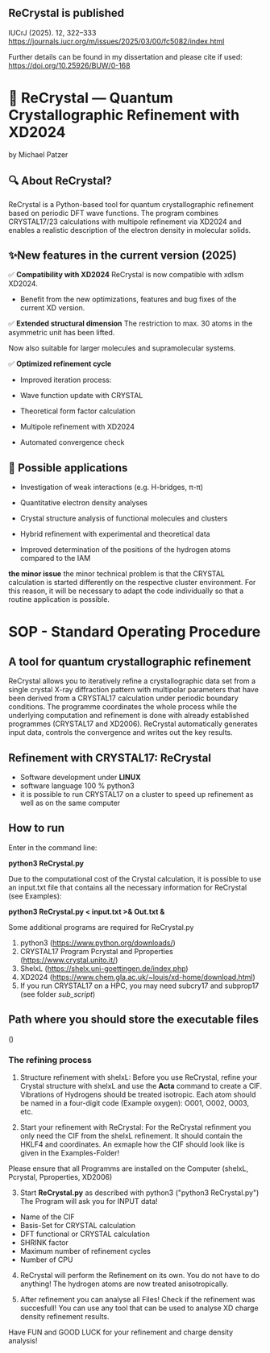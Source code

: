 ## ReCrystal is published

IUCrJ (2025). 12, 322–333
https://journals.iucr.org/m/issues/2025/03/00/fc5082/index.html

Further details can be found in my dissertation and please cite if used: https://doi.org/10.25926/BUW/0-168

# 🧪 ReCrystal — Quantum Crystallographic Refinement with XD2024
by Michael Patzer

## 🔍 About ReCrystal?
ReCrystal is a Python-based tool for quantum crystallographic refinement based on periodic DFT wave functions. The program combines CRYSTAL17/23 calculations with multipole refinement via XD2024 and enables a realistic description of the electron density in molecular solids.

## ✨New features in the current version (2025)

✅ **Compatibility with XD2024**
ReCrystal is now compatible with xdlsm XD2024.

- Benefit from the new optimizations, features and bug fixes of the current XD version.

✅ **Extended structural dimension**
The restriction to max. 30 atoms in the asymmetric unit has been lifted.

Now also suitable for larger molecules and supramolecular systems.

✅ **Optimized refinement cycle**
- Improved iteration process:

- Wave function update with CRYSTAL

- Theoretical form factor calculation

- Multipole refinement with XD2024

- Automated convergence check 

## 🧠 Possible applications
- Investigation of weak interactions (e.g. H-bridges, π-π)

- Quantitative electron density analyses

- Crystal structure analysis of functional molecules and clusters

- Hybrid refinement with experimental and theoretical data

- Improved determination of the positions of the hydrogen atoms compared to the IAM

**the minor issue**
the minor technical problem is that the CRYSTAL calculation is started differently on the respective cluster environment. For this reason, it will be necessary to adapt the code individually so that a routine application is possible.

# SOP - Standard Operating Procedure

## A tool for quantum crystallographic refinement
ReCrystal allows you to iteratively refine a crystallographic data set from a single crystal X-ray diffraction pattern with multipolar parameters that have been derived from a CRYSTAL17 calculation under periodic boundary conditions. The programme coordinates the whole process while the underlying computation and refinement is done with already established programmes (CRYSTAL17 and XD2006). ReCrystal automatically generates input data, controls the convergence and writes out the key results.  

## Refinement with CRYSTAL17: ReCrystal
- Software development under **LINUX**
- software language 100 % python3
- it is possible to run CRYSTAL17 on a cluster to speed up refinement as well as on the same computer

## How to run
Enter in the command line:

**python3 ReCrystal.py**

Due to the computational cost of the Crystal calculation, it is possible to use an input.txt file that contains all the necessary information for ReCrystal (see Examples):

**python3 ReCrystal.py < input.txt >& Out.txt &**

Some additional programs are required for ReCrystal.py
1. python3 (https://www.python.org/downloads/)
2. CRYSTAL17 Program Pcrystal and Pproperties (https://www.crystal.unito.it/)
3. ShelxL (https://shelx.uni-goettingen.de/index.php)
4. XD2024 (https://www.chem.gla.ac.uk/~louis/xd-home/download.html)
5. If you run CRYSTAL17 on a HPC, you may need subcry17 and subprop17 (see folder *sub_script*)

## Path where you should store the executable files

()

### The refining process

1. Structure refinement with shelxL:
Before you use ReCrystal, refine your Crystal structure with shelxL and use the **Acta** command to create a CIF.
Vibrations of Hydrogens should be treated isotropic. Each atom should be named in a four-digit code (Example oxygen): O001, O002, O003, etc.

2. Start your refinement with ReCrystal:
For the ReCrystal refinment you only need the CIF from the shelxL refinement. It should contain the HKLF4 and coordinates.
An exmaple how the CIF should look like is given in the Examples-Folder!

Please ensure that all Programms are installed on the Computer (shelxL, Pcrystal, Pproperties, XD2006)

3. Start **ReCrystal.py** as described with python3 ("python3 ReCrystal.py")
The Program will ask you for INPUT data!
- Name of the CIF
- Basis-Set for CRYSTAL calculation
- DFT functional or CRYSTAL calculation
- SHRINK factor
- Maximum number of refinement cycles
- Number of CPU 

4. ReCrystal will perform the Refinement on its own. You do not have to do anything! The hydrogen atoms are now treated anisotropically.

5. After refinement you can analyse all Files! Check if the refinement was succesfull! You can use any tool that can be used to analyse XD charge density refinement results.

Have FUN and GOOD LUCK for your refinement and charge density analysis!




